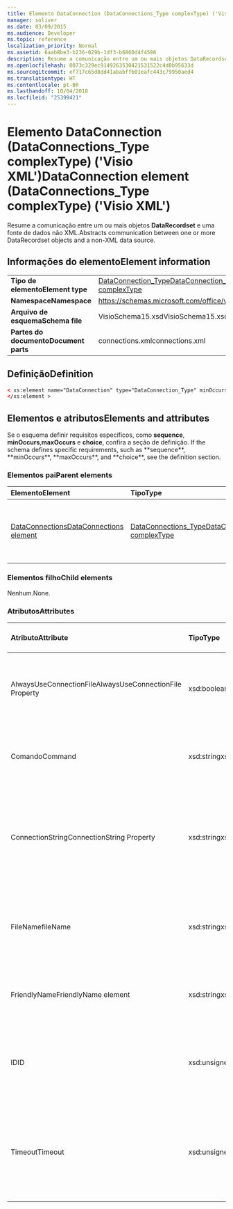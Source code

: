 ```yaml
---
title: Elemento DataConnection (DataConnections_Type complexType) ('Visio XML')
manager: soliver
ms.date: 03/09/2015
ms.audience: Developer
ms.topic: reference
localization_priority: Normal
ms.assetid: 6aab8be3-b236-029b-1df3-b6860d4f4586
description: Resume a comunicação entre um ou mais objetos DataRecordset e uma fonte de dados não XML.
ms.openlocfilehash: 0073c329ec9149263530421531522c4d0b95633d
ms.sourcegitcommit: ef717c65d8dd41ababffb01eafc443c79950aed4
ms.translationtype: HT
ms.contentlocale: pt-BR
ms.lasthandoff: 10/04/2018
ms.locfileid: "25399421"
---
```

# <a name="dataconnection-element-dataconnectionstype-complextype-visio-xml"></a><span data-ttu-id="13a20-103">Elemento DataConnection (DataConnections_Type complexType) ('Visio XML')</span><span class="sxs-lookup"><span data-stu-id="13a20-103">DataConnection element (DataConnections_Type complexType) ('Visio XML')</span></span>

<span data-ttu-id="13a20-104">Resume a comunicação entre um ou mais objetos **DataRecordset** e uma fonte de dados não XML.</span><span class="sxs-lookup"><span data-stu-id="13a20-104">Abstracts communication between one or more DataRecordset objects and a non-XML data source.</span></span> 
  
## <a name="element-information"></a><span data-ttu-id="13a20-105">Informações do elemento</span><span class="sxs-lookup"><span data-stu-id="13a20-105">Element information</span></span>

|||
|:-----|:-----|
|<span data-ttu-id="13a20-106">**Tipo de elemento**</span><span class="sxs-lookup"><span data-stu-id="13a20-106">**Element type**</span></span> <br/> |[<span data-ttu-id="13a20-107">DataConnection_Type</span><span class="sxs-lookup"><span data-stu-id="13a20-107">DataConnection_Type complexType</span></span>](dataconnection_type-complextypevisio-xml.md) <br/> |
|<span data-ttu-id="13a20-108">**Namespace**</span><span class="sxs-lookup"><span data-stu-id="13a20-108">**Namespace**</span></span> <br/> |https://schemas.microsoft.com/office/visio/2012/main  <br/> |
|<span data-ttu-id="13a20-109">**Arquivo de esquema**</span><span class="sxs-lookup"><span data-stu-id="13a20-109">**Schema file**</span></span> <br/> |<span data-ttu-id="13a20-110">VisioSchema15.xsd</span><span class="sxs-lookup"><span data-stu-id="13a20-110">VisioSchema15.xsd</span></span>  <br/> |
|<span data-ttu-id="13a20-111">**Partes do documento**</span><span class="sxs-lookup"><span data-stu-id="13a20-111">**Document parts**</span></span> <br/> |<span data-ttu-id="13a20-112">connections.xml</span><span class="sxs-lookup"><span data-stu-id="13a20-112">connections.xml</span></span>  <br/> |
   
## <a name="definition"></a><span data-ttu-id="13a20-113">Definição</span><span class="sxs-lookup"><span data-stu-id="13a20-113">Definition</span></span>

```XML
< xs:element name="DataConnection" type="DataConnection_Type" minOccurs="1" maxOccurs="unbounded" >
</xs:element >
```

## <a name="elements-and-attributes"></a><span data-ttu-id="13a20-114">Elementos e atributos</span><span class="sxs-lookup"><span data-stu-id="13a20-114">Elements and attributes</span></span>

<span data-ttu-id="13a20-115">Se o esquema definir requisitos específicos, como **sequence**, **minOccurs**,**maxOccurs** e **choice**, confira a seção de definição.</span><span class="sxs-lookup"><span data-stu-id="13a20-115">
    If the schema defines specific requirements, such as \*\*sequence\*\*, \*\*minOccurs**,
    \*\*maxOccurs\**, and
    \*\*choice\*\*, see the definition section.
</span></span> 
  
### <a name="parent-elements"></a><span data-ttu-id="13a20-116">Elementos pai</span><span class="sxs-lookup"><span data-stu-id="13a20-116">Parent elements</span></span>

|<span data-ttu-id="13a20-117">**Elemento**</span><span class="sxs-lookup"><span data-stu-id="13a20-117">**Element**</span></span>|<span data-ttu-id="13a20-118">**Tipo**</span><span class="sxs-lookup"><span data-stu-id="13a20-118">**Type**</span></span>|<span data-ttu-id="13a20-119">**Descrição**</span><span class="sxs-lookup"><span data-stu-id="13a20-119">**Description**</span></span>|
|:-----|:-----|:-----|
|[<span data-ttu-id="13a20-120">DataConnections</span><span class="sxs-lookup"><span data-stu-id="13a20-120">DataConnections element</span></span>](dataconnections-elementvisio-xml.md) <br/> |[<span data-ttu-id="13a20-121">DataConnections_Type</span><span class="sxs-lookup"><span data-stu-id="13a20-121">DataConnections_Type complexType</span></span>](dataconnections_type-complextypevisio-xml.md) <br/> |<span data-ttu-id="13a20-122">Contém os elementos **DataConnection** para o documento.</span><span class="sxs-lookup"><span data-stu-id="13a20-122">Contains the **DataConnection** elements for the document.</span></span>  <br/> |
   
### <a name="child-elements"></a><span data-ttu-id="13a20-123">Elementos filho</span><span class="sxs-lookup"><span data-stu-id="13a20-123">Child elements</span></span>

<span data-ttu-id="13a20-124">Nenhum.</span><span class="sxs-lookup"><span data-stu-id="13a20-124">None.</span></span>
  
### <a name="attributes"></a><span data-ttu-id="13a20-125">Atributos</span><span class="sxs-lookup"><span data-stu-id="13a20-125">Attributes</span></span>

|<span data-ttu-id="13a20-126">**Atributo**</span><span class="sxs-lookup"><span data-stu-id="13a20-126">**Attribute**</span></span>|<span data-ttu-id="13a20-127">**Tipo**</span><span class="sxs-lookup"><span data-stu-id="13a20-127">**Type**</span></span>|<span data-ttu-id="13a20-128">**Obrigatório**</span><span class="sxs-lookup"><span data-stu-id="13a20-128">**Required**</span></span>|<span data-ttu-id="13a20-129">**Descrição**</span><span class="sxs-lookup"><span data-stu-id="13a20-129">**Description**</span></span>|<span data-ttu-id="13a20-130">**Valores possíveis**</span><span class="sxs-lookup"><span data-stu-id="13a20-130">**Possible values:**</span></span>|
|:-----|:-----|:-----|:-----|:-----|
|<span data-ttu-id="13a20-131">AlwaysUseConnectionFile</span><span class="sxs-lookup"><span data-stu-id="13a20-131">AlwaysUseConnectionFile Property</span></span>  <br/> |<span data-ttu-id="13a20-132">xsd:boolean</span><span class="sxs-lookup"><span data-stu-id="13a20-132">xsd:boolean</span></span>  <br/> |<span data-ttu-id="13a20-133">opcional</span><span class="sxs-lookup"><span data-stu-id="13a20-133">optional</span></span>  <br/> |<span data-ttu-id="13a20-134">O valor padrão é false.</span><span class="sxs-lookup"><span data-stu-id="13a20-134">The default value is False.</span></span> <span data-ttu-id="13a20-135">Consulte Comentários para obter mais informações.</span><span class="sxs-lookup"><span data-stu-id="13a20-135">See Remarks for more information.</span></span>  <br/> |<span data-ttu-id="13a20-136">Valores do tipo xsd:boolean.</span><span class="sxs-lookup"><span data-stu-id="13a20-136">Values of the xsd:boolean type.</span></span>  <br/> |
|<span data-ttu-id="13a20-137">Comando</span><span class="sxs-lookup"><span data-stu-id="13a20-137">Command</span></span>  <br/> |<span data-ttu-id="13a20-138">xsd:string</span><span class="sxs-lookup"><span data-stu-id="13a20-138">xsd:string</span></span>  <br/> |<span data-ttu-id="13a20-139">opcional</span><span class="sxs-lookup"><span data-stu-id="13a20-139">optional</span></span>  <br/> |<span data-ttu-id="13a20-140">A cadeia de caracteres de comando usada para consultar a fonte de dados.</span><span class="sxs-lookup"><span data-stu-id="13a20-140">The command string used to query the data source.</span></span>  <br/> |<span data-ttu-id="13a20-141">Valores do tipo xsd:string.</span><span class="sxs-lookup"><span data-stu-id="13a20-141">Values of the xsd:string type.</span></span>  <br/> |
|<span data-ttu-id="13a20-142">ConnectionString</span><span class="sxs-lookup"><span data-stu-id="13a20-142">ConnectionString Property</span></span>  <br/> |<span data-ttu-id="13a20-143">xsd:string</span><span class="sxs-lookup"><span data-stu-id="13a20-143">xsd:string</span></span>  <br/> |<span data-ttu-id="13a20-144">opcional</span><span class="sxs-lookup"><span data-stu-id="13a20-144">optional</span></span>  <br/> |<span data-ttu-id="13a20-145">A cadeia de conexão que define os parâmetros necessários para se conectar a uma fonte de dados.</span><span class="sxs-lookup"><span data-stu-id="13a20-145">The connection string that defines the parameters necessary to connect to a data source.</span></span>  <br/> |<span data-ttu-id="13a20-146">Valores do tipo xsd:string.</span><span class="sxs-lookup"><span data-stu-id="13a20-146">Values of the xsd:string type.</span></span>  <br/> |
|<span data-ttu-id="13a20-147">FileName</span><span class="sxs-lookup"><span data-stu-id="13a20-147">fileName</span></span>  <br/> |<span data-ttu-id="13a20-148">xsd:string</span><span class="sxs-lookup"><span data-stu-id="13a20-148">xsd:string</span></span>  <br/> |<span data-ttu-id="13a20-149">obrigatório</span><span class="sxs-lookup"><span data-stu-id="13a20-149">required</span></span>  <br/> |<span data-ttu-id="13a20-150">O nome do arquivo de conexão.</span><span class="sxs-lookup"><span data-stu-id="13a20-150">The name of the ODC connection file to use.</span></span> <span data-ttu-id="13a20-151">Consulte Comentários para obter mais informações.</span><span class="sxs-lookup"><span data-stu-id="13a20-151">See Remarks for more information.</span></span>  <br/> |<span data-ttu-id="13a20-152">Valores do tipo xsd:string.</span><span class="sxs-lookup"><span data-stu-id="13a20-152">Values of the xsd:string type.</span></span>  <br/> |
|<span data-ttu-id="13a20-153">FriendlyName</span><span class="sxs-lookup"><span data-stu-id="13a20-153">FriendlyName element</span></span>  <br/> |<span data-ttu-id="13a20-154">xsd:string</span><span class="sxs-lookup"><span data-stu-id="13a20-154">xsd:string</span></span>  <br/> |<span data-ttu-id="13a20-155">opcional</span><span class="sxs-lookup"><span data-stu-id="13a20-155">optional</span></span>  <br/> |<span data-ttu-id="13a20-156">Um nome fornecido pelo usuário para a conexão de dados.</span><span class="sxs-lookup"><span data-stu-id="13a20-156">A user provided name for the data connection.</span></span>  <br/> |<span data-ttu-id="13a20-157">Valores do tipo xsd:string.</span><span class="sxs-lookup"><span data-stu-id="13a20-157">Values of the xsd:string type.</span></span>  <br/> |
|<span data-ttu-id="13a20-158">ID</span><span class="sxs-lookup"><span data-stu-id="13a20-158">ID</span></span>  <br/> |<span data-ttu-id="13a20-159">xsd:unsignedInt</span><span class="sxs-lookup"><span data-stu-id="13a20-159">xsd:unsignedInt</span></span>  <br/> |<span data-ttu-id="13a20-160">obrigatório</span><span class="sxs-lookup"><span data-stu-id="13a20-160">required</span></span>  <br/> |<span data-ttu-id="13a20-161">O ID atribuído pelo Visio para uma determinada conexão, exclusivo no documento.</span><span class="sxs-lookup"><span data-stu-id="13a20-161">The ID assigned by Visio for a given connection, unique within the document.</span></span>  <br/> |<span data-ttu-id="13a20-162">Valores do tipo xsd:unsignedInt.</span><span class="sxs-lookup"><span data-stu-id="13a20-162">Values of the xsd:unsignedInt type.</span></span>  <br/> |
|<span data-ttu-id="13a20-163">Timeout</span><span class="sxs-lookup"><span data-stu-id="13a20-163">Timeout</span></span>  <br/> |<span data-ttu-id="13a20-164">xsd:unsignedInt</span><span class="sxs-lookup"><span data-stu-id="13a20-164">xsd:unsignedInt</span></span>  <br/> |<span data-ttu-id="13a20-165">opcional</span><span class="sxs-lookup"><span data-stu-id="13a20-165">optional</span></span>  <br/> |<span data-ttu-id="13a20-166">O tempo de espera em minutos ao tentar estabelecer uma conexão antes de encerrar a tentativa.</span><span class="sxs-lookup"><span data-stu-id="13a20-166">The wait time in minutes while trying to establish a connection before terminating the attempt.</span></span>  <br/> |<span data-ttu-id="13a20-167">Valores do tipo xsd:unsignedInt.</span><span class="sxs-lookup"><span data-stu-id="13a20-167">Values of the xsd:unsignedInt type.</span></span>  <br/> |
   

